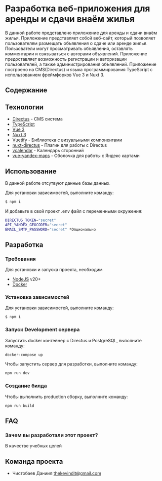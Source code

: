 # Разработка веб-приложения для аренды и сдачи внаём жилья
В данной работе представлено приложение для аренды и сдачи внаём жилья. Приложение представляет собой веб-сайт, который позволяет пользователям размещать объявления о сдаче или аренде жилья. Пользователи могут просматривать объявления, оставлять комментарии и связываться с авторами объявлений. Приложение предоставляет возможность регистрации и авторизации пользователей, а также администрирования объявлений. Приложение построено на CMS(Directus) и языка программирования TypeScript с использованием фреймфорков Vue 3 и Nuxt 3.

## Содержание

## Технологии
- [Directus](https://github.com/directus/directus) - CMS система
- [TypeScript](https://www.typescriptlang.org/)
- [Vue 3](https://v3.vuejs.org/)
- [Nuxt 3](https://v3.nuxtjs.org/)
- [Vuetify](https://vuetifyjs.com/) - Библиотека с визуальными компонентами
- [nuxt-directus](https://github.com/Intevel/nuxt-directus) - Плагин для работы с Directus
- [vcalendar](https://vcalendar.io/) - Календарь сторонний
- [vue-yandex-maps](https://github.com/yandex-maps-unofficial/vue-yandex-maps) - Оболочка для работы с Яндекс картами

## Использование
В данной работе отсутвуют данные базы данных. 

Для установки зависимостей, выполните команду:
```sh
$ npm i 
```

И добавьте в свой проект .env файл с переменными окружения:
```sh
DIRECTUS_TOKEN="secret"
API_YANDEX_GEOCODER="secret"
EMAIL_SMTP_PASSWORD="secret" *Опционально
```

## Разработка

### Требования
Для установки и запуска проекта, необходим 
- [NodeJS](https://nodejs.org/) v20+
- [Docker](https://www.docker.com/)


### Установка зависимостей
Для установки зависимостей, выполните команду:
```sh
$ npm i
```

### Запуск Development сервера
Запустить docker контейнер с Directus и PostgreSQL, выполните команду:
```sh
docker-compose up
```
Чтобы запустить сервер для разработки, выполните команду:
```sh
npm run dev
```

### Создание билда
Чтобы выполнить production сборку, выполните команду:
```sh
npm run build
```

## FAQ

### Зачем вы разработали этот проект?
В качестве учебных целей

## Команда проекта

- Чистобаев Даниил thekevindit@gmail.com
